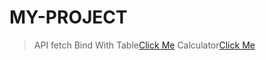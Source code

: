 # MY-PROJECT
>API fetch Bind With Table<a href="https://utkarsh-d72.github.io/MY-PROJECT/Json api table/index.html">Click Me</a> 
>Calculator<a href="https://utkarsh-d72.github.io/MY-PROJECT/calulator/index.html">Click Me</a> 
